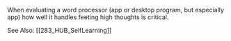 
When evaluating a word processor (app or desktop program, but especially app) how well it handles feeting high thoughts is critical. 

See Also: [[283_HUB_SelfLearning]]